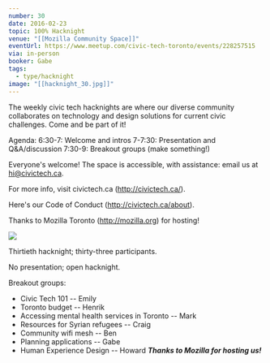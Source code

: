 ```yaml
---
number: 30
date: 2016-02-23
topic: 100% Hacknight
venue: "[[Mozilla Community Space]]"
eventUrl: https://www.meetup.com/civic-tech-toronto/events/228257515
via: in-person
booker: Gabe
tags:
  - type/hacknight
image: "[[hacknight_30.jpg]]"
---
```


The weekly civic tech hacknights are where our diverse community collaborates on technology and design solutions for current civic challenges. Come and be part of it!

Agenda:
6:30-7: Welcome and intros
7-7:30: Presentation and Q&A/discussion
7:30-9: Breakout groups (make something!)

Everyone's welcome! The space is accessible, with assistance: email us at hi@civictech.ca.

For more info, visit civictech.ca (http://civictech.ca/).

Here's our Code of Conduct (http://civictech.ca/about).

Thanks to Mozilla Toronto (http://mozilla.org) for hosting!



![](https://mlydg0vejq30.i.optimole.com/w:800/h:600/q:mauto/f:best/https://civictech.ca/wp-content/uploads/2016/02/IMG_20160223_195009.jpg)

Thirtieth hacknight; thirty-three participants.

No presentation; open hacknight.

Breakout groups:
-   Civic Tech 101 -- Emily
-   Toronto budget -- Henrik
-   Accessing mental health services in Toronto -- Mark
-   Resources for Syrian refugees -- Craig
-   Community wifi mesh -- Ben
-   Planning applications -- Gabe
-   Human Experience Design -- Howard
***Thanks to Mozilla for hosting us!***